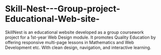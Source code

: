 # Skill-Nest---Group-project-Educational-Web-site-
SkillNest is an educational website developed as a group coursework project for a 1st-year Web Design module. It promotes Quality Education  by offering responsive multi-page lessons in Mathematics and Web Development etc. With clean design, navigation, and interactive learning.
